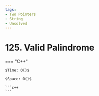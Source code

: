 ```yaml
---
tags:
- Two Pointers
- String
- Unsolved
---
```



# 125. Valid Palindrome

=== "C++"

    $Time: O()$

    $Space: O()$

    ```c++
    ```